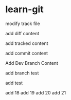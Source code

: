 # learn-git

modify track file

add diff content


add tracked content

add commit content

Add Dev Branch Content

add branch test

add test 

add 18
add 19
add 20
add 21

